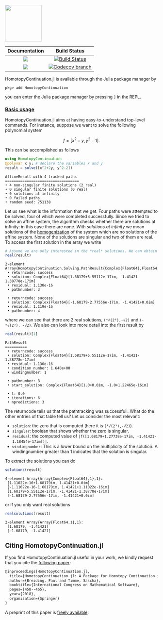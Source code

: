 <img src="https://i.imgur.com/8ycOn14.png" height="120">

| **Documentation** | **Build Status** |
|:-----------------:|:----------------:|
| [![][docs-stable-img]][docs-stable-url] | [![Build Status][build-img]][build-url] |
| [![][docs-dev-img]][docs-dev-url] | [![Codecov branch][codecov-img]][codecov-url]|

HomotopyContinuation.jl is available through the Julia package manager by


```julia-repl
pkg> add HomotopyContinuation
```


you can enter the Julia package manager by pressing `]` in the REPL.


<h3 class="section-head" id="h-basic-usage"><a href="#h-basic-usage">Basic usage</a></h3> HomotopyContinuation.jl aims at having easy-to-understand top-level commands. For instance, suppose we want to solve the following polynomial system

```math
f= [x^2+y, y^2-1].  
```


This can be accomplished as follows


```julia
using HomotopyContinuation
@polyvar x y; # declare the variables x and y
result = solve([x^2+2y, y^2-2])
```

```
AffineResult with 4 tracked paths
==================================
• 4 non-singular finite solutions (2 real)
• 0 singular finite solutions (0 real)
• 0 solutions at infinity
• 0 failed paths
• random seed: 751138
```


Let us see what is the information that we get. Four paths were attempted to be solved, four of which were completed successfully. Since we tried to solve an affine system, the algorithm checks whether there are solutions at infinity: in this case there are none. With *solutions at infinity* we mean solutions of the [homogenization](https://en.wikipedia.org/wiki/Homogeneous_polynomial#Homogenization) of the system which are no solutions of the affine system. None of the solutions are singular and two of them are real. To access the first solution in the array we write


```julia
# Assume we are only interested in the *real* solutions. We can obtain these by
real(result)
```

```
2-element Array{HomotopyContinuation.Solving.PathResult{Complex{Float64},Float64,Complex{Float64}},1}:
 • returncode: success
 • solution: Complex{Float64}[1.68179+5.55112e-17im, -1.41421-1.38778e-17im]
 • residual: 1.130e-16
 • pathnumber: 3

 • returncode: success
 • solution: Complex{Float64}[-1.68179-2.77556e-17im, -1.41421+0.0im]
 • residual: 1.119e-16
 • pathnumber: 4
```


where we can see that there are 2 real solutions, `(⁴√(2³),-√2)` and `(-⁴√(2³), -√2)`. We also can look into more detail into the first result by


```julia
real(result)[1]
```

```
PathResult
==========
 • returncode: success
 • solution: Complex{Float64}[1.68179+5.55112e-17im, -1.41421-1.38778e-17im]
 • residual: 1.130e-16
 • condition_number: 1.640e+00
 • windingnumber: 1

 • pathnumber: 3
 • start_solution: Complex{Float64}[1.0+0.0im, -1.0+1.22465e-16im]

 • t: 0.0
 • iterations: 6
 • npredictions: 3
```


The returncode tells us that the pathtracking was successfull. What do the other entries of that table tell us? Let us consider the most relevant:


  * `solution`: the zero that is computed (here it is `(⁴√(2³),-√2)`).
  * `singular`: boolean that shows whether the zero is singular.
  * `residual`: the computed value of ``|f([1.68179+1.27738e-17im, -1.41421-1.18454e-17im])|``.
  * `windingnumber`: This is a lower bound on the multiplicity of the solution. A windingnumber greater than 1 indicates that the solution is singular.


To extract the solutions you can do


```julia
solutions(result)
```

```
4-element Array{Array{Complex{Float64},1},1}:
 [1.11022e-16+1.68179im, 1.41421+0.0im]
 [-1.11022e-16-1.68179im, 1.41421+1.11022e-16im]
 [1.68179+5.55112e-17im, -1.41421-1.38778e-17im]
 [-1.68179-2.77556e-17im, -1.41421+0.0im]
```


or if you only want real solutions


```julia
realsolutions(result)
```

```
2-element Array{Array{Float64,1},1}:
 [1.68179, -1.41421]
 [-1.68179, -1.41421]
```



## Citing HomotopyContinuation.jl
If you find HomotopyContinuation.jl useful in your work, we kindly request that you cite the [following paper](https://link.springer.com/chapter/10.1007/978-3-319-96418-8_54):

```latex
@inproceedings{HomotopyContinuation.jl,
  title={HomotopyContinuation.jl: A Package for Homotopy Continuation in Julia},
  author={Breiding, Paul and Timme, Sascha},
  booktitle={International Congress on Mathematical Software},
  pages={458--465},
  year={2018},
  organization={Springer}
}
```

A preprint of this paper is [freely available](https://arxiv.org/abs/1711.10911).

[docs-stable-img]: https://img.shields.io/badge/docs-stable-blue.svg
[docs-dev-img]: https://img.shields.io/badge/docs-dev-blue.svg
[docs-stable-url]: https://www.juliahomotopycontinuation.org/HomotopyContinuation.jl/stable
[docs-dev-url]: https://www.juliahomotopycontinuation.org/HomotopyContinuation.jl/dev

[build-img]: https://travis-ci.org/JuliaHomotopyContinuation/HomotopyContinuation.jl.svg?branch=master
[build-url]: https://travis-ci.org/JuliaHomotopyContinuation/HomotopyContinuation.jl
[codecov-img]: https://codecov.io/gh/juliahomotopycontinuation/HomotopyContinuation.jl/branch/master/graph/badge.svg
[codecov-url]: https://codecov.io/gh/juliahomotopycontinuation/HomotopyContinuation.jl
